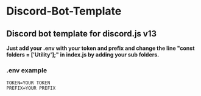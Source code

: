 # Discord-Bot-Template

## Discord bot template for discord.js v13

__Just add your .env with your token and prefix and change the line "const folders = ['Utility'];" in index.js by adding your sub folders.__

### .env example
```
TOKEN=YOUR TOKEN
PREFIX=YOUR PREFIX
```
